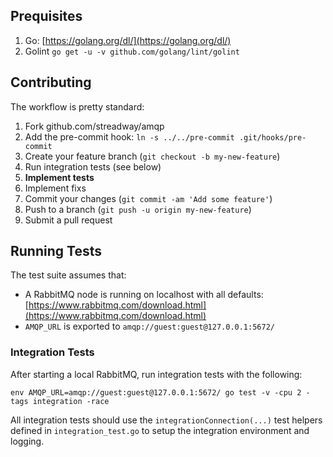 ## Prequisites

1. Go: [https://golang.org/dl/](https://golang.org/dl/)
1. Golint `go get -u -v github.com/golang/lint/golint`

## Contributing

The workflow is pretty standard:

1. Fork github.com/streadway/amqp
1. Add the pre-commit hook: `ln -s ../../pre-commit .git/hooks/pre-commit`
1. Create your feature branch (`git checkout -b my-new-feature`)
1. Run integration tests (see below)
1. **Implement tests**
1. Implement fixs
1. Commit your changes (`git commit -am 'Add some feature'`)
1. Push to a branch (`git push -u origin my-new-feature`)
1. Submit a pull request

## Running Tests

The test suite assumes that:

 * A RabbitMQ node is running on localhost with all defaults: [https://www.rabbitmq.com/download.html](https://www.rabbitmq.com/download.html)
 * `AMQP_URL` is exported to `amqp://guest:guest@127.0.0.1:5672/`

### Integration Tests

After starting a local RabbitMQ, run integration tests with the following:

    env AMQP_URL=amqp://guest:guest@127.0.0.1:5672/ go test -v -cpu 2 -tags integration -race

All integration tests should use the `integrationConnection(...)` test
helpers defined in `integration_test.go` to setup the integration environment
and logging.
